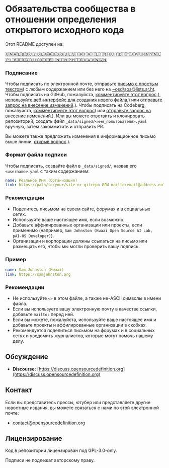 # Обязательства сообщества в отношении определения открытого исходного кода

Этот README доступен на:
<!-- TRANSLATIONS_START -->
[🇺🇳](README.md)[🇦🇪](README_ar-AE.md)[🇧🇩](README_bn-BD.md)[🇨🇿](README_cs-CZ.md)[🇩🇪](README_de-DE.md)[🇬🇷](README_el-GR.md)[🇺🇸](README_en-US.md)[🇬🇧](README_en-GB.md)[🇪🇸](README_es-ES.md)[🇮🇷](README_fa-IR.md)[🇫🇷](README_fr-FR.md)[🇮🇱](README_he-IL.md)[🇮🇳](README_hi-IN.md)[🇭🇺](README_hu-HU.md)[🇮🇩](README_id-ID.md)[🇮🇹](README_it-IT.md)[🇯🇵](README_ja-JP.md)[🇰🇷](README_ko-KR.md)[🇲🇾](README_ms-MY.md)[🇳🇱](README_nl-NL.md)[🇵🇱](README_pl-PL.md)[🇧🇷](README_pt-BR.md)[🇷🇴](README_ro-RO.md)[🇷🇺](README_ru-RU.md)[🇷🇸](README_sr-RS.md)[🇸🇪](README_sv-SE.md)[🇮🇳](README_ta-IN.md)[🇹🇭](README_th-TH.md)[🇵🇭](README_tl-PH.md)[🇹🇷](README_tr-TR.md)[🇺🇦](README_uk-UA.md)[🇻🇳](README_vi-VN.md)[🇨🇳](README_zh-CN.md)
<!-- TRANSLATIONS_END -->

### Подписание

Чтобы подписать по электронной почте, отправьте [письмо с простым текстом](https://useplaintext.email/)) с любым содержанием или без него на [~osd/sos@lists.sr.ht](mailto:~osd/sos@lists.sr.ht).
Чтобы подписать на GitHub, пожалуйста, [комментируйте этот вопрос](https://github.com/OpenSourceDefinition/sos/issues/1),), [используйте веб-интерфейс для создания нового файла](https://github.com/OpenSourceDefinition/sos/new/main/_data/signed),) или [отправьте запрос на внесение изменений](https://github.com/OpenSourceDefinition/sos/pulls).).
Чтобы подписать на Codeberg, пожалуйста, [комментируйте этот вопрос](https://codeberg.org/osd/sos/issues/1)) или [отправьте запрос на внесение изменений](https://codeberg.org/osd/sos/pulls).).
Или вы можете ответвить и клонировать репозиторий, создать файл `_data/signed/<имя_пользователя>.yaml` вручную, затем закоммитить и отправить PR.

Вы можете также предложить изменения в информационное письмо выше линии, [открыв вопрос](https://codeberg.org/osd/sos/issues).).

### Формат файла подписи

Чтобы подписать, создайте файл в `_data/signed/`, назвав его `<username>.yaml` с таким содержанием:

```yaml
name: Реальное Имя (Организация)
link: https://path/to/your/site-or-gitrepo ИЛИ mailto:email@address.nul
```

### Рекомендации
- Поделитесь письмом на своем сайте, форумах и в социальных сетях.
- Используйте ваше настоящее имя, если возможно.
- Добавьте аффилированные организации или проекты, если применимо (например, `Sam Johnston (Kwaai Open Source AI Lab, pAI-OS Developer)`).
- Организации и корпорации должны ссылаться на письмо или размещать его, чтобы мы могли проверить вашу подпись.

### Пример

```yaml
name: Sam Johnston (Kwaai)
link: https://samjohnston.org
```

### Рекомендации

- Не используйте `<>` в этом файле, а также не-ASCII символы в имени файла.
- Если вы используете вашу электронную почту в качестве ссылки, добавьте `mailto:` перед ней.
- Если вы можете, пожалуйста, используйте ваше настоящее имя и добавьте проекты и аффилированные организации в скобках.
- Рекомендуется поделиться письмом на форумах и в социальных сетях и уведомить журналистов, которые могут помочь нашему делу.

## Обсуждение

- **Discourse:** [https://discuss.opensourcedefinition.org](https://discuss.opensourcedefinition.org)

## Контакт
Если вы представитель прессы, ютубер или представляете другие новостные издания, вы можете связаться с нами по этой электронной почте:
- [contact@opensourcedefinition.org](mailto:contact@opensourcedefinition.org)

## Лицензирование
Код в репозитории лицензирован под GPL-3.0-only.

Подписи не подлежат авторскому праву.